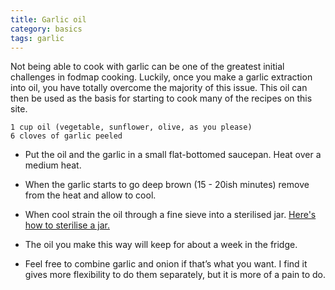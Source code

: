 ```yaml
---
title: Garlic oil
category: basics
tags: garlic
---
```


Not being able to cook with garlic can be one of the greatest initial challenges in fodmap cooking. Luckily, once you make a garlic extraction into oil, you have totally overcome the majority of this issue. This oil can then be used as the basis for starting to cook many of the recipes on this site.

	1 cup oil (vegetable, sunflower, olive, as you please)
	6 cloves of garlic peeled
	
* Put the oil and the garlic in a small flat-bottomed saucepan.
Heat over a medium heat.

* When the garlic starts to go deep brown (15 - 20ish minutes) remove from the heat and allow to cool.

* When cool strain the oil through a fine sieve into a sterilised jar. [Here's how to sterilise a jar.](https://www.bbcgoodfood.com/howto/guide/how-sterilise-jars)

* The oil you make this way will keep for about a week in the fridge.

* Feel free to combine garlic and onion if that’s what you want. I find it gives more flexibility to do them separately, but it is more of a pain to do.

